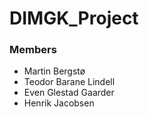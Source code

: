 # DIMGK_Project

### Members
- Martin Bergstø
- Teodor Barane Lindell
- Even Glestad Gaarder
- Henrik Jacobsen


